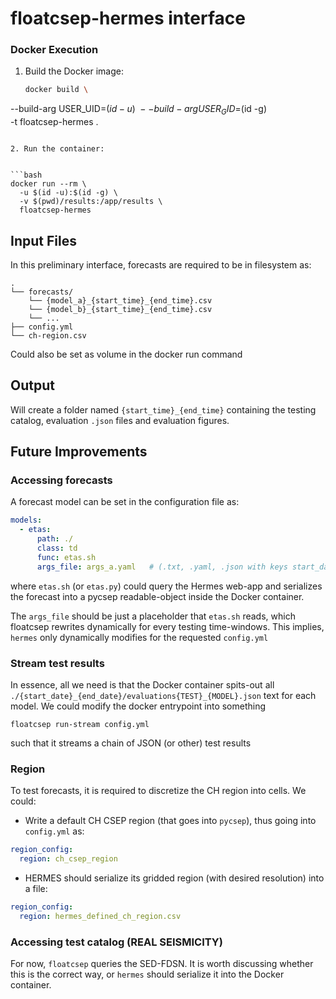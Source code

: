 # floatcsep-hermes interface

### Docker Execution

1. Build the Docker image:


   ```bash
   docker build \
--build-arg USER_UID=$(id -u) \
--build-arg USER_GID=$(id -g) \
-t floatcsep-hermes .
   ```

2. Run the container:


   ```bash
   docker run --rm \
     -u $(id -u):$(id -g) \
     -v $(pwd)/results:/app/results \
     floatcsep-hermes
   ```

## Input Files

In this preliminary interface, forecasts are required to be in filesystem as:  

```
.
└── forecasts/
    └── {model_a}_{start_time}_{end_time}.csv
    └── {model_b}_{start_time}_{end_time}.csv
    └── ...
├── config.yml
└── ch-region.csv
```

Could also be set as volume in the docker run command

## Output

Will create a folder named `{start_time}_{end_time}` containing the testing catalog, evaluation `.json` files and evaluation figures. 

## Future Improvements

### Accessing forecasts

A forecast model can be set in the configuration file as:

```yaml
models:
  - etas:
      path: ./  
      class: td
      func: etas.sh
      args_file: args_a.yaml   # (.txt, .yaml, .json with keys start_date, end_date)
```

where `etas.sh` (or `etas.py`) could query the Hermes web-app and serializes the forecast into a pycsep readable-object inside the Docker container. 

The `args_file` should be just a placeholder that `etas.sh` reads, which floatcsep rewrites dynamically for every testing time-windows. This implies, `hermes` only dynamically modifies for the requested `config.yml`

### Stream test results

In essence, all we need is that the Docker container spits-out all `./{start_date}_{end_date}/evaluations{TEST}_{MODEL}.json` text for each model.   We could modify the docker entrypoint into something

```shell
floatcsep run-stream config.yml
```

such that it streams a chain of JSON (or other) test results

### Region

To test forecasts, it is required to discretize the CH region into cells. We could:

* Write a default CH CSEP region (that goes into `pycsep`), thus going into `config.yml` as:
```yaml
region_config:
  region: ch_csep_region  
```

* HERMES should serialize its gridded region (with desired resolution) into a file:
```yaml
region_config:
  region: hermes_defined_ch_region.csv
```

### Accessing test catalog (REAL SEISMICITY)

For now, `floatcsep` queries the SED-FDSN. It is worth discussing whether this is the correct way,
or `hermes` should serialize it into the Docker container.

